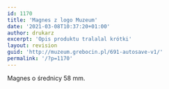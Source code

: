 ```yaml
---
id: 1170
title: 'Magnes z logo Muzeum'
date: '2021-03-08T10:37:20+01:00'
author: drukarz
excerpt: 'Opis produktu tralalal krótki'
layout: revision
guid: 'http://muzeum.grebocin.pl/691-autosave-v1/'
permalink: '/?p=1170'
---
```


Magnes o średnicy 58 mm.